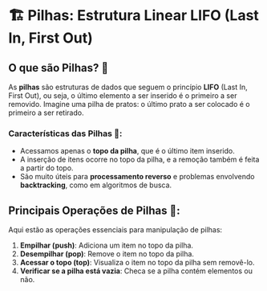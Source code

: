 # 🏗️ Pilhas: Estrutura Linear LIFO (Last In, First Out)

## O que são Pilhas? 🔄
As **pilhas** são estruturas de dados que seguem o princípio **LIFO** (Last In, First Out), ou seja, o último elemento a ser inserido é o primeiro a ser removido. Imagine uma pilha de pratos: o último prato a ser colocado é o primeiro a ser retirado.

### Características das Pilhas 📝:
- Acessamos apenas o **topo da pilha**, que é o último item inserido.
- A inserção de itens ocorre no topo da pilha, e a remoção também é feita a partir do topo.
- São muito úteis para **processamento reverso** e problemas envolvendo **backtracking**, como em algoritmos de busca.

## Principais Operações de Pilhas 🔧:
Aqui estão as operações essenciais para manipulação de pilhas:

1. **Empilhar (push)**: Adiciona um item no topo da pilha.
2. **Desempilhar (pop)**: Remove o item no topo da pilha.
3. **Acessar o topo (top)**: Visualiza o item no topo da pilha sem removê-lo.
4. **Verificar se a pilha está vazia**: Checa se a pilha contém elementos ou não.
